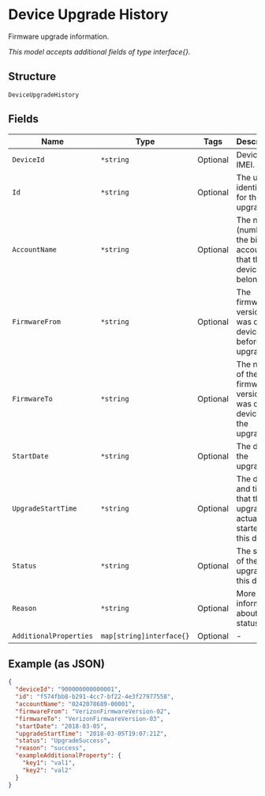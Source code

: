 
# Device Upgrade History

Firmware upgrade information.

*This model accepts additional fields of type interface{}.*

## Structure

`DeviceUpgradeHistory`

## Fields

| Name | Type | Tags | Description |
|  --- | --- | --- | --- |
| `DeviceId` | `*string` | Optional | Device IMEI. |
| `Id` | `*string` | Optional | The unique identifier for the upgrade. |
| `AccountName` | `*string` | Optional | The name (number) of the billing account that the device belongs to. |
| `FirmwareFrom` | `*string` | Optional | The firmware version that was on the device before the upgrade. |
| `FirmwareTo` | `*string` | Optional | The name of the firmware version that was on the device after the upgrade. |
| `StartDate` | `*string` | Optional | The date of the upgrade. |
| `UpgradeStartTime` | `*string` | Optional | The date and time that the upgrade actually started for this device. |
| `Status` | `*string` | Optional | The status of the upgrade for this device. |
| `Reason` | `*string` | Optional | More information about the status. |
| `AdditionalProperties` | `map[string]interface{}` | Optional | - |

## Example (as JSON)

```json
{
  "deviceId": "900000000000001",
  "id": "f574fbb8-b291-4cc7-bf22-4e3f27977558",
  "accountName": "0242078689-00001",
  "firmwareFrom": "VerizonFirmwareVersion-02",
  "firmwareTo": "VerizonFirmwareVersion-03",
  "startDate": "2018-03-05",
  "upgradeStartTime": "2018-03-05T19:07:21Z",
  "status": "UpgradeSuccess",
  "reason": "success",
  "exampleAdditionalProperty": {
    "key1": "val1",
    "key2": "val2"
  }
}
```

